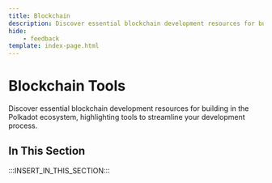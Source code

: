 ```yaml
---
title: Blockchain
description: Discover essential blockchain development resources for building in the Polkadot ecosystem, highlighting tools to streamline your development process.
hide: 
    - feedback
template: index-page.html
---
```


# Blockchain Tools

Discover essential blockchain development resources for building in the Polkadot ecosystem, highlighting tools to streamline your development process.

## In This Section

:::INSERT_IN_THIS_SECTION:::
